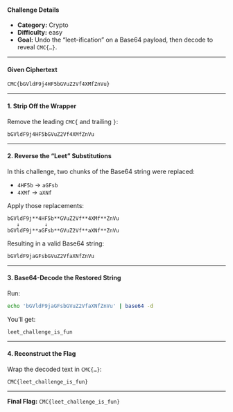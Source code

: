 #### Challenge Details

* **Category:** Crypto
* **Difficulty:** easy
* **Goal:** Undo the “leet-ification” on a Base64 payload, then decode to reveal `CMC{…}`.

---

#### Given Ciphertext

```
CMC{bGVldF9j4HF5bGVuZ2Vf4XMfZnVu}
```

---

#### 1. Strip Off the Wrapper

Remove the leading `CMC{` and trailing `}`:

```
bGVldF9j4HF5bGVuZ2Vf4XMfZnVu
```

---

#### 2. Reverse the “Leet” Substitutions

In this challenge, two chunks of the Base64 string were replaced:

* `4HF5b` → `aGFsb`
* `4XMf`  → `aXNf`

Apply those replacements:

```
bGVldF9j**4HF5b**GVuZ2Vf**4XMf**ZnVu
   ↓        ↓
bGVldF9j**aGFsb**GVuZ2Vf**aXNf**ZnVu
```

Resulting in a valid Base64 string:

```
bGVldF9jaGFsbGVuZ2VfaXNfZnVu
```

---

#### 3. Base64-Decode the Restored String

Run:

```bash
echo 'bGVldF9jaGFsbGVuZ2VfaXNfZnVu' | base64 -d
```

You’ll get:

```
leet_challenge_is_fun
```

---

#### 4. Reconstruct the Flag

Wrap the decoded text in `CMC{…}`:

```
CMC{leet_challenge_is_fun}
```

---

**Final Flag:** `CMC{leet_challenge_is_fun}`
